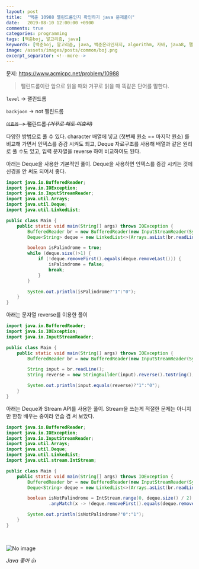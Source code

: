 ```yaml
---
layout: post
title:  "백준 10988 팰린드롬인지 확인하기 java 문제풀이"
date:   2019-08-10 12:00:00 +0900
comments: true
categories: programming
tags: [백준boj, 알고리즘, java]
keywords: [백준boj, 알고리즘, java, 백준온라인저지, algorithm, 자바, java8, 팰린드롬, 자바 스트림, problemsolving, 백준 10988]
image: /assets/images/posts/common/boj.png
excerpt_separator: <!--more-->
---
```

문제: <https://www.acmicpc.net/problem/10988>

>팰린드롬이란 앞으로 읽을 때와 거꾸로 읽을 때 똑같은 단어를 말한다.

`level` -> 팰린드롬

`backjoon` -> not 팰린드롬

~~`이효리` -> 팰린드롬 *(거꾸로 해도 이효리)*~~

다양한 방법으로 풀 수 있다. character 배열에 넣고 (첫번째 원소 == 마지막 원소) 를 비교해 가면서 인덱스를 증감 시켜도 되고,
Deque 자료구조를 사용해 배열과 같은 원리로 풀 수도 있고, 입력 문자열을 reverse 하여 비교하여도 된다. 
<!--more-->

아래는 Deque을 사용한 기본적인 풀이. Deque을 사용하면 인덱스를 증감 시키는 것에 신경을 안 써도 되어서 좋다.
```java
import java.io.BufferedReader;
import java.io.IOException;
import java.io.InputStreamReader;
import java.util.Arrays;
import java.util.Deque;
import java.util.LinkedList;

public class Main {
    public static void main(String[] args) throws IOException {
        BufferedReader br = new BufferedReader(new InputStreamReader(System.in));
        Deque<String> deque = new LinkedList<>(Arrays.asList(br.readLine().split("")));

        boolean isPalindrome = true;
        while (deque.size()>1) {
            if (!deque.removeFirst().equals(deque.removeLast())) {
                isPalindrome = false;
                break;
            }
        }

        System.out.println(isPalindrome?"1":"0");
    }
}
```

아래는 문자열 reverse를 이용한 풀이
```java 
import java.io.BufferedReader;
import java.io.IOException;
import java.io.InputStreamReader;

public class Main {
    public static void main(String[] args) throws IOException {
        BufferedReader br = new BufferedReader(new InputStreamReader(System.in));

        String input = br.readLine();
        String reverse = new StringBuilder(input).reverse().toString();

        System.out.println(input.equals(reverse)?"1":"0");
    }
}
```

아래는 Deque과 Stream API를 사용한 풀이. Stream을 쓰는게 적절한 문제는 아니지만 한창 배우는 중이라 연습 겸 써 보았다.
```java 
import java.io.BufferedReader;
import java.io.IOException;
import java.io.InputStreamReader;
import java.util.Arrays;
import java.util.Deque;
import java.util.LinkedList;
import java.util.stream.IntStream;

public class Main {
    public static void main(String[] args) throws IOException {
        BufferedReader br = new BufferedReader(new InputStreamReader(System.in));
        Deque<String> deque = new LinkedList<>(Arrays.asList(br.readLine().split("")));

        boolean isNotPalindrome = IntStream.range(0, deque.size() / 2)
                .anyMatch(x -> !deque.removeFirst().equals(deque.removeLast()));

        System.out.println(isNotPalindrome?"0":"1");
    }
}
```

&nbsp;

![No image](https://media.giphy.com/media/ip2GZs8rLxt8k/giphy.gif)

*Java 좋아 👍*